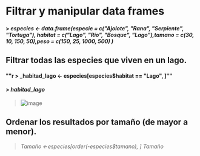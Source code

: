 # Filtrar y manipular data frames
#### > _especies <- data.frame(especie = c("Ajolote", "Rana", "Serpiente", "Tortuga"), habitat = c("Lago", "Río", "Bosque", "Lago"),tamano = c(30, 10, 150, 50),peso = c(150, 25, 1000, 500) )_
## Filtrar todas las especies que viven en un lago.
#### ""r > _habitad_lago <- especies[especies$habitat == "Lago", ]""
#### > _habitad_lago_

> ![image](https://github.com/user-attachments/assets/65f70586-d862-4d3c-a87d-6e6a87de3445)
## Ordenar los resultados por tamaño (de mayor a menor).
> _Tamaño <-especies[order(-especies$tamano), ]_
> _Tamaño_


